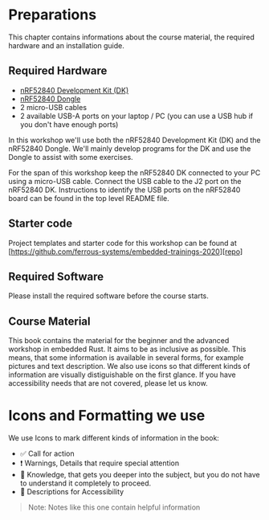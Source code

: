 # Preparations

This chapter contains informations about the course material, the required hardware and an installation guide.


## Required Hardware

- [nRF52840 Development Kit (DK)](https://www.nordicsemi.com/Software-and-Tools/Development-Kits/nRF52840-DK)
- [nRF52840 Dongle](https://www.nordicsemi.com/Software-and-tools/Development-Kits/nRF52840-Dongle)
- 2 micro-USB cables
- 2 available USB-A ports on your laptop / PC (you can use a USB hub if you don't have enough ports)

In this workshop we'll use both the nRF52840 Development Kit (DK) and the nRF52840 Dongle. We'll mainly develop programs for the DK and use the Dongle to assist with some exercises.

For the span of this workshop keep the nRF52840 DK connected to your PC using a micro-USB cable. Connect the USB cable to the J2 port on the nRF52840 DK. Instructions to identify the USB ports on the nRF52840 board can be found in the top level README file.

## Starter code

Project templates and starter code for this workshop can be found at [https://github.com/ferrous-systems/embedded-trainings-2020][repo]

[repo]: https://github.com/ferrous-systems/embedded-trainings-2020

## Required Software
Please install the required software before the course starts.

## Course Material
This book contains the material for the beginner and the advanced workshop in embedded Rust. It aims to be as inclusive as possible. This means, that some information is available in several forms, for example pictures and text description. We also use icons so that different kinds of information are visually distiguishable on the first glance. If you have accessibility needs that are not covered, please let us know.

# Icons and Formatting we use
We use Icons to mark different kinds of information in the book:
* ✅ Call for action
* ❗️ Warnings, Details that require special attention
* 🔎 Knowledge, that gets you deeper into the subject, but you do not have to understand it completely to proceed.
* 💬 Descriptions for Accessibility

> Note: Notes like this one contain helpful information
